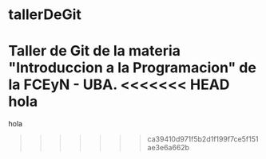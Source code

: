 # tallerDeGit

Taller de Git de la materia "Introduccion a la Programacion" de la FCEyN - UBA.
<<<<<<< HEAD
hola
=======
hola
>>>>>>> ca39410d971f5b2d1f199f7ce5f151ae3e6a662b
